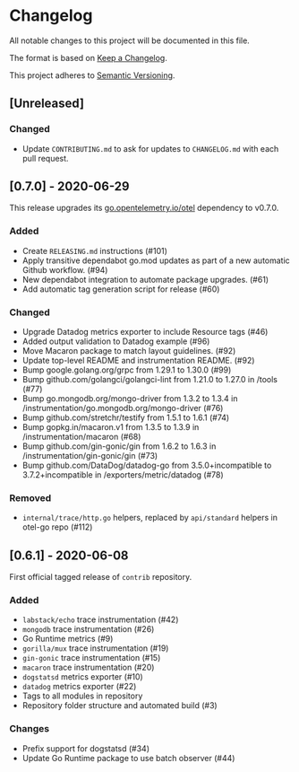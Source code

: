 # Changelog

All notable changes to this project will be documented in this file.

The format is based on [Keep a Changelog](https://keepachangelog.com/en/1.0.0/).

This project adheres to [Semantic Versioning](https://semver.org/spec/v2.0.0.html).

## [Unreleased]

### Changed

- Update `CONTRIBUTING.md` to ask for updates to `CHANGELOG.md` with each pull request.

## [0.7.0] - 2020-06-29

This release upgrades its [go.opentelemetry.io/otel](https://github.com/open-telemetry/opentelemetry-go "Otel Github") dependency to v0.7.0.

### Added

- Create `RELEASING.md` instructions (#101)
- Apply transitive dependabot go.mod updates as part of a new automatic Github workflow. (#94)
- New dependabot integration to automate package upgrades. (#61)
- Add automatic tag generation script for release (#60)

### Changed

- Upgrade Datadog metrics exporter to include Resource tags (#46)
- Added output validation to Datadog example (#96)
- Move Macaron package to match layout guidelines. (#92)
- Update top-level README and instrumentation README. (#92)
- Bump google.golang.org/grpc from 1.29.1 to 1.30.0 (#99)
- Bump github.com/golangci/golangci-lint from 1.21.0 to 1.27.0 in /tools (#77)
- Bump go.mongodb.org/mongo-driver from 1.3.2 to 1.3.4 in /instrumentation/go.mongodb.org/mongo-driver (#76)
- Bump github.com/stretchr/testify from 1.5.1 to 1.6.1 (#74)
- Bump gopkg.in/macaron.v1 from 1.3.5 to 1.3.9 in /instrumentation/macaron (#68)
- Bump github.com/gin-gonic/gin from 1.6.2 to 1.6.3 in /instrumentation/gin-gonic/gin (#73)
- Bump github.com/DataDog/datadog-go from 3.5.0+incompatible to 3.7.2+incompatible in /exporters/metric/datadog (#78)

### Removed

- `internal/trace/http.go` helpers, replaced by `api/standard` helpers in otel-go repo (#112)

## [0.6.1] - 2020-06-08

First official tagged release of `contrib` repository.

### Added

- `labstack/echo` trace instrumentation (#42)
- `mongodb` trace instrumentation (#26)
- Go Runtime metrics (#9)
- `gorilla/mux` trace instrumentation (#19)
- `gin-gonic` trace instrumentation (#15)
- `macaron` trace instrumentation (#20)
- `dogstatsd` metrics exporter (#10)
- `datadog` metrics exporter (#22)
- Tags to all modules in repository
- Repository folder structure and automated build (#3)

### Changes

- Prefix support for dogstatsd (#34)
- Update Go Runtime package to use batch observer (#44)
